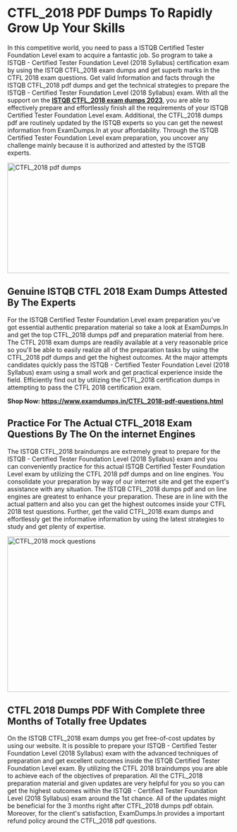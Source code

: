 <h1><strong>CTFL_2018 PDF Dumps To Rapidly Grow Up Your Skills</strong></h1>
<p>In this competitive world, you need to pass a ISTQB Certified Tester Foundation Level exam to acquire a fantastic job. So program to take a ISTQB - Certified Tester Foundation Level (2018 Syllabus) certification exam by using the ISTQB CTFL_2018 exam dumps and get superb marks in the CTFL 2018 exam questions. Get valid Information and facts through the ISTQB CTFL_2018 pdf dumps and get the technical strategies to prepare the ISTQB - Certified Tester Foundation Level (2018 Syllabus) exam. With all the support on the <strong><a href="https://www.examdumps.in/CTFL_2018-pdf-questions.html">ISTQB CTFL_2018 exam dumps 2023</a></strong>, you are able to effectively prepare and effortlessly finish all the requirements of your ISTQB Certified Tester Foundation Level exam. Additional, the CTFL_2018 dumps pdf are routinely updated by the ISTQB experts so you can get the newest information from ExamDumps.In at your affordability. Through the ISTQB Certified Tester Foundation Level exam preparation, you uncover any challenge mainly because it is authorized and attested by the ISTQB experts.</p>
<p><img src="https://i.ibb.co/zxJwW90/Copy-of-Online-Classes-Twitter-header-post-Made-with-Poster-My-Wall-1.png" alt="CTFL_2018 pdf dumps" width="750" height="250" /></p>
<h2><strong>Genuine ISTQB CTFL 2018 Exam Dumps Attested By The Experts</strong></h2>
<p>For the ISTQB Certified Tester Foundation Level exam preparation you've got essential authentic preparation material so take a look at ExamDumps.In and get the top CTFL_2018 dumps pdf and preparation material from here. The CTFL 2018 exam dumps are readily available at a very reasonable price so you'll be able to easily realize all of the preparation tasks by using the CTFL_2018 pdf dumps and get the highest outcomes. At the major attempts candidates quickly pass the ISTQB - Certified Tester Foundation Level (2018 Syllabus) exam using a small work and get practical experience inside the field. Efficiently find out by utilizing the CTFL_2018 certification dumps in attempting to pass the CTFL 2018 certification exam.</p>
<p><strong>Shop Now:&nbsp;<a href="https://www.examdumps.in/CTFL_2018-pdf-questions.html">https://www.examdumps.in/CTFL_2018-pdf-questions.html</a></strong></p>
<h2><strong>Practice For The Actual CTFL_2018 Exam Questions By The On the internet Engines</strong></h2>
<p>The ISTQB CTFL_2018 braindumps are extremely great to prepare for the ISTQB - Certified Tester Foundation Level (2018 Syllabus) exam and you can conveniently practice for this actual ISTQB Certified Tester Foundation Level exam by utilizing the CTFL 2018 pdf dumps and on line engines. You consolidate your preparation by way of our internet site and get the expert's assistance with any situation. The ISTQB CTFL_2018 dumps pdf and on line engines are greatest to enhance your preparation. These are in line with the actual pattern and also you can get the highest outcomes inside your CTFL 2018 test questions. Further, get the valid CTFL_2018 exam dumps and effortlessly get the informative information by using the latest strategies to study and get plenty of expertise.</p>
<p><a href="https://www.examdumps.in/CTFL_2018-pdf-questions.html"><img src="https://i.ibb.co/QkNtdwY/Copy-of-Zoom-Online-Classes-Facebook-Share-Po-Made-with-Poster-My-Wall-1.jpg" alt="CTFL_2018 mock questions" width="670" height="352" /></a></p>
<h2><strong>CTFL 2018 Dumps PDF With Complete three Months of Totally free Updates</strong></h2>
<p>On the ISTQB CTFL_2018 exam dumps you get free-of-cost updates by using our website. It is possible to prepare your ISTQB - Certified Tester Foundation Level (2018 Syllabus) exam with the advanced techniques of preparation and get excellent outcomes inside the ISTQB Certified Tester Foundation Level exam. By utilizing the CTFL 2018 braindumps you are able to achieve each of the objectives of preparation. All the CTFL_2018 preparation material and given updates are very helpful for you so you can get the highest outcomes within the ISTQB - Certified Tester Foundation Level (2018 Syllabus) exam around the 1st chance. All of the updates might be beneficial for the 3 months right after CTFL_2018 dumps pdf obtain. Moreover, for the client's satisfaction, ExamDumps.In provides a important refund policy around the CTFL_2018 pdf questions.</p>
